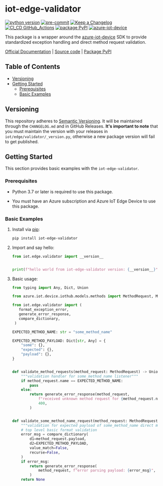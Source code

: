 # iot-edge-validator

[![python version](https://img.shields.io/badge/python_v3.9-blue?logo=python&logoColor=yellow)](https://www.python.org/) [![pre-commit](https://img.shields.io/badge/pre--commit-blue?logo=pre-commit&logoColor=FAB040)](https://pre-commit.com/) [![Keep a Changelog](https://img.shields.io/badge/keep_a_changelog-blue?logo=keepachangelog&logoColor=E05735)](https://keepachangelog.com/en/1.0.0/) [![CI_CD GitHub_Actions](https://img.shields.io/badge/GitHub_Actions-blue?logo=githubactions&logoColor=black)](https://github.com/features/actions) [![package PyPI](https://img.shields.io/badge/PyPI-blue?logo=PyPI&logoColor=yellow)](https://pypi.org/) [![azure-iot-device](https://img.shields.io/badge/azure_iot_device_v2.12.0-blue?logo=microsoft-azure&logoColor=black)](https://pypi.org/project/azure-iot-device/)

This package is a wrapper around the [azure-iot-device](https://pypi.org/project/azure-iot-device/) SDK to provide standardized exception handling and direct method request validation.

[Official Documentation](https://py-iot-utils.com/packages/iotEdgeValidator) | [Source code](https://github.com/dgonzo27/py-iot-utils/tree/master/iot-edge-validator) | [Package PyPI](https://pypi.org/project/iot-edge-validator/)

## Table of Contents

- [Versioning](#versioning)
- [Getting Started](#getting-started)
  - [Prerequisites](#prerequisites)
  - [Basic Examples](#basic-examples)

## Versioning

This repository adheres to [Semantic Versioning](https://semver.org/spec/v2.0.0.html). It will be maintained through the `CHANGELOG.md` and in GitHub Releases. **It's important to note** that you must maintain the version with your releases in `iot/edge/validator/_version.py`, otherwise a new package version will fail to get published.

## Getting Started

This section provides basic examples with the `iot-edge-validator`.

### Prerequisites

- Python 3.7 or later is required to use this package.

- You must have an Azure subscription and Azure IoT Edge Device to use this package.

### Basic Examples

1. Install via [pip](https://pypi.org/project/pip/):

   ```sh
   pip install iot-edge-validator
   ```

2. Import and say hello:

   ```python
   from iot.edge.validator import __version__


   print(f"hello world from iot-edge-validator version: {__version__}")
   ```

3. Basic usage:

   ```python
   from typing import Any, Dict, Union

   from azure.iot.device.iothub.models.methods import MethodRequest, MethodResponse

   from iot.edge.validator import (
      format_exception_error,
      generate_error_response,
      compare_dictionary,
    )

   EXPECTED_METHOD_NAME: str = "some_method_name"

   EXPECTED_METHOD_PAYLOAD: Dict[str, Any] = {
       "some": {},
       "expected": {},
       "payload": {},
   }


   def validate_method_requests(method_request: MethodRequest) -> Union[MethodResponse, None]:
       """validation handler for some_method_name listener"""
       if method_request.name == EXPECTED_METHOD_NAME:
           pass
       else:
           return generate_error_response(method_request,
               f"received unknown method request for {method_request.name}",
               400,
           )


   def validate_some_method_name_request(method_request: MethodRequest) -> Union[MethodResponse, None]:
       """validation for expected payload of some_method_name direct method request"""
       # top level basic format validation
       error_msg = compare_dictionary(
           d1=method_request.payload,
           d2=EXPECTED_METHOD_PAYLOAD,
           value_match=False,
           recurse=False,
       )
       if error_msg:
           return generate_error_response(
               method_request, f"error parsing payload: {error_msg}", 400
           )
       return None
   ```
